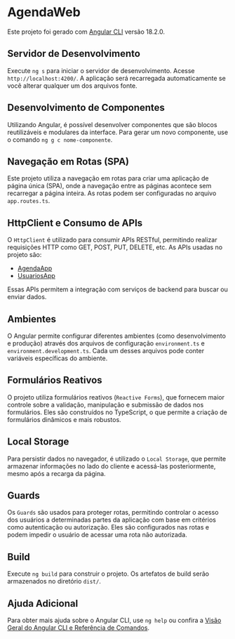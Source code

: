 # AgendaWeb

Este projeto foi gerado com [Angular CLI](https://github.com/angular/angular-cli) versão 18.2.0.

## Servidor de Desenvolvimento

Execute `ng s` para iniciar o servidor de desenvolvimento. Acesse `http://localhost:4200/`. A aplicação será recarregada automaticamente se você alterar qualquer um dos arquivos fonte.

## Desenvolvimento de Componentes

Utilizando Angular, é possível desenvolver componentes que são blocos reutilizáveis e modulares da interface. Para gerar um novo componente, use o comando `ng g c nome-componente`.

## Navegação em Rotas (SPA)

Este projeto utiliza a navegação em rotas para criar uma aplicação de página única (SPA), onde a navegação entre as páginas acontece sem recarregar a página inteira. As rotas podem ser configuradas no arquivo `app.routes.ts`.

## HttpClient e Consumo de APIs

O `HttpClient` é utilizado para consumir APIs RESTful, permitindo realizar requisições HTTP como GET, POST, PUT, DELETE, etc. As APIs usadas no projeto são:

- [AgendaApp](https://github.com/sergio-coti/AgendaApp)
- [UsuariosApp](https://github.com/sergio-coti/UsuariosApp)

Essas APIs permitem a integração com serviços de backend para buscar ou enviar dados.

## Ambientes

O Angular permite configurar diferentes ambientes (como desenvolvimento e produção) através dos arquivos de configuração `environment.ts` e `environment.development.ts`. Cada um desses arquivos pode conter variáveis específicas do ambiente.

## Formulários Reativos

O projeto utiliza formulários reativos (`Reactive Forms`), que fornecem maior controle sobre a validação, manipulação e submissão de dados nos formulários. Eles são construídos no TypeScript, o que permite a criação de formulários dinâmicos e mais robustos.

## Local Storage

Para persistir dados no navegador, é utilizado o `Local Storage`, que permite armazenar informações no lado do cliente e acessá-las posteriormente, mesmo após a recarga da página.

## Guards

Os `Guards` são usados para proteger rotas, permitindo controlar o acesso dos usuários a determinadas partes da aplicação com base em critérios como autenticação ou autorização. Eles são configurados nas rotas e podem impedir o usuário de acessar uma rota não autorizada.

## Build

Execute `ng build` para construir o projeto. Os artefatos de build serão armazenados no diretório `dist/`.

## Ajuda Adicional

Para obter mais ajuda sobre o Angular CLI, use `ng help` ou confira a [Visão Geral do Angular CLI e Referência de Comandos](https://angular.dev/tools/cli).
